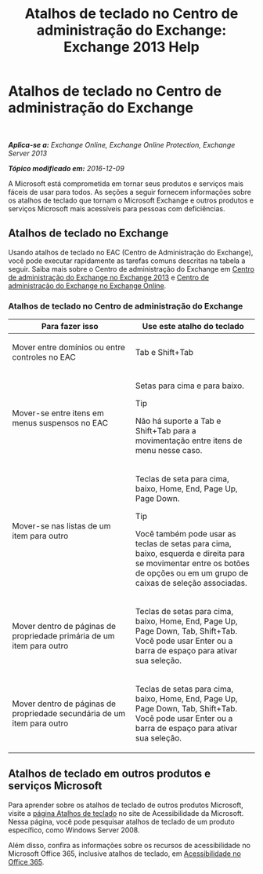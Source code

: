 ﻿---
title: 'Atalhos de teclado no Centro de administração do Exchange: Exchange 2013 Help'
TOCTitle: Atalhos de teclado no Centro de administração do Exchange
ms:assetid: 146b2b52-1ef8-4606-991a-4cf4da694970
ms:mtpsurl: https://technet.microsoft.com/pt-br/library/JJ150484(v=EXCHG.150)
ms:contentKeyID: 50485068
ms.date: 04/23/2018
mtps_version: v=EXCHG.150
ms.translationtype: HT
---

# Atalhos de teclado no Centro de administração do Exchange

 

_**Aplica-se a:** Exchange Online, Exchange Online Protection, Exchange Server 2013_

_**Tópico modificado em:** 2016-12-09_

A Microsoft está comprometida em tornar seus produtos e serviços mais fáceis de usar para todos. As seções a seguir fornecem informações sobre os atalhos de teclado que tornam o Microsoft Exchange e outros produtos e serviços Microsoft mais acessíveis para pessoas com deficiências.

## Atalhos de teclado no Exchange

Usando atalhos de teclado no EAC (Centro de Administração do Exchange), você pode executar rapidamente as tarefas comuns descritas na tabela a seguir. Saiba mais sobre o Centro de administração do Exchange em [Centro de administração do Exchange no Exchange 2013](exchange-admin-center-in-exchange-2013-exchange-2013-help.md) e [Centro de administração do Exchange no Exchange Online](https://technet.microsoft.com/pt-br/library/jj200743\(v=exchg.150\)).

### Atalhos de teclado no Centro de administração do Exchange

<table>
<colgroup>
<col style="width: 50%" />
<col style="width: 50%" />
</colgroup>
<thead>
<tr class="header">
<th>Para fazer isso</th>
<th>Use este atalho do teclado</th>
</tr>
</thead>
<tbody>
<tr class="odd">
<td><p>Mover entre domínios ou entre controles no EAC</p></td>
<td><p>Tab e Shift+Tab</p></td>
</tr>
<tr class="even">
<td><p>Mover-se entre itens em menus suspensos no EAC</p></td>
<td><p>Setas para cima e para baixo.</p>

> [!TIP]
> Não há suporte a Tab e Shift+Tab para a movimentação entre itens de menu nesse caso.


</td>
</tr>
<tr class="odd">
<td><p>Mover-se nas listas de um item para outro</p></td>
<td><p>Teclas de seta para cima, baixo, Home, End, Page Up, Page Down.</p>

> [!TIP]
> Você também pode usar as teclas de setas para cima, baixo, esquerda e direita para se movimentar entre os botões de opções ou em um grupo de caixas de seleção associadas.


</td>
</tr>
<tr class="even">
<td><p>Mover dentro de páginas de propriedade primária de um item para outro</p></td>
<td><p>Teclas de setas para cima, baixo, Home, End, Page Up, Page Down, Tab, Shift+Tab. Você pode usar Enter ou a barra de espaço para ativar sua seleção.</p></td>
</tr>
<tr class="odd">
<td><p>Mover dentro de páginas de propriedade secundária de um item para outro</p></td>
<td><p>Teclas de setas para cima, baixo, Home, End, Page Up, Page Down, Tab, Shift+Tab. Você pode usar Enter ou a barra de espaço para ativar sua seleção.</p></td>
</tr>
</tbody>
</table>


## Atalhos de teclado em outros produtos e serviços Microsoft

Para aprender sobre os atalhos de teclado de outros produtos Microsoft, visite a [página Atalhos de teclado](https://go.microsoft.com/fwlink/p/?linkid=248894) no site de Acessibilidade da Microsoft. Nessa página, você pode pesquisar atalhos de teclado de um produto específico, como Windows Server 2008.

Além disso, confira as informações sobre os recursos de acessibilidade no Microsoft Office 365, inclusive atalhos de teclado, em [Acessibilidade no Office 365](https://officepreview.microsoft.com/search/redir/ha102817204.aspx).

